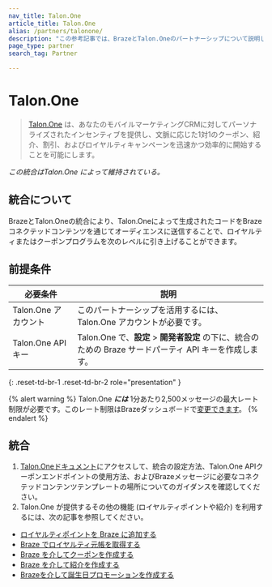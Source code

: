 ```yaml
---
nav_title: Talon.One
article_title: Talon.One
alias: /partners/talonone/
description: "この参考記事では、BrazeとTalon.Oneのパートナーシップについて説明しています。Talon.Oneは、文脈に応じた1対1のクーポン、紹介、割引、およびロイヤルティキャンペーンを迅速かつ効率的に開始できるプロモーションエンジンです。"
page_type: partner
search_tag: Partner

---
```


# Talon.One

> [Talon.One](https://talon.one/) は、あなたのモバイルマーケティングCRMに対してパーソナライズされたインセンティブを提供し、文脈に応じた1対1のクーポン、紹介、割引、およびロイヤルティキャンペーンを迅速かつ効率的に開始することを可能にします。

_この統合はTalon.One によって維持されている。_

## 統合について

BrazeとTalon.Oneの統合により、Talon.Oneによって生成されたコードをBrazeコネクテッドコンテンツを通じてオーディエンスに送信することで、ロイヤルティまたはクーポンプログラムを次のレベルに引き上げることができます。


## 前提条件

| 必要条件 | 説明 |
| ----------- | ----------- |
|Talon.One アカウント | このパートナーシップを活用するには、Talon.One アカウントが必要です。 |
|Talon.One API キー | Talon.One で、**設定** > **開発者設定** の下に、統合のための Braze サードパーティ API キーを作成します。 |
{: .reset-td-br-1 .reset-td-br-2 role="presentation" }

{% alert warning %}
Talon.One **_には_** 1分あたり2,500メッセージの最大レート制限が必要です。このレート制限はBrazeダッシュボードで[変更できます]({{site.baseurl}}/user_guide/engagement_tools/campaigns/testing_and_more/rate-limiting/#delivery-speed-rate-limiting)。
{% endalert %}

## 統合

1. [Talon.Oneドキュメント](https://docs.talon.one/docs/dev/technology-partners/braze)にアクセスして、統合の設定方法、Talon.One APIクーポンエンドポイントの使用方法、およびBrazeメッセージに必要なコネクテッドコンテンツテンプレートの場所についてのガイダンスを確認してください。
2. Talon.One が提供するその他の機能 (ロイヤルティポイントや紹介) を利用するには、次の記事を参照してください。
  - [ロイヤルティポイントを Braze に追加する](https://docs.talon.one/docs/dev/technology-partners/braze/adding-loyalty-points-braze)
  - [Braze でロイヤルティ元帳を取得する](https://docs.talon.one/docs/dev/technology-partners/braze/receiving-loyalty-ledger-braze)
  - [Braze を介してクーポンを作成する](https://docs.talon.one/docs/dev/technology-partners/braze/creating-coupons-braze)
  - [Braze を介して紹介を作成する](https://docs.talon.one/docs/dev/technology-partners/braze/creating-referrals-braze)
  - [Brazeを介して誕生日プロモーションを作成する](https://docs.talon.one/docs/dev/technology-partners/braze/bday-promotion-braze)

